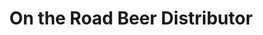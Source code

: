 ---
title: "On the Road Beer Distributor"
url: /matamoras/on-the-road-beer-distributor/
shop: Getränke
---